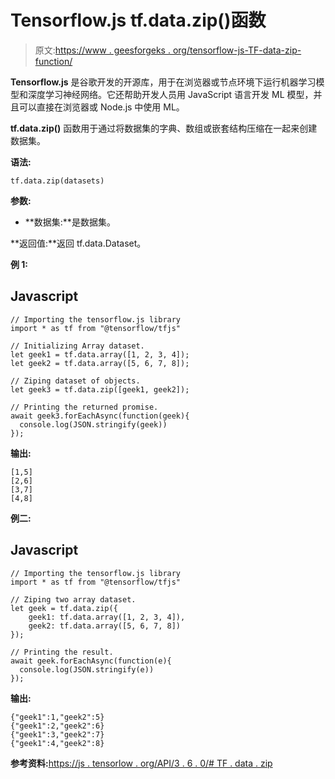 # Tensorflow.js tf.data.zip()函数

> 原文:[https://www . geesforgeks . org/tensorflow-js-TF-data-zip-function/](https://www.geeksforgeeks.org/tensorflow-js-tf-data-zip-function/)

**Tensorflow.js** 是谷歌开发的开源库，用于在浏览器或节点环境下运行机器学习模型和深度学习神经网络。它还帮助开发人员用 JavaScript 语言开发 ML 模型，并且可以直接在浏览器或 Node.js 中使用 ML。

**tf.data.zip()** 函数用于通过将数据集的字典、数组或嵌套结构压缩在一起来创建数据集。

**语法:**

```
tf.data.zip(datasets)
```

**参数:**

*   **数据集:**是数据集。

**返回值:**返回 tf.data.Dataset。

**例 1:**

## Javascript

```
// Importing the tensorflow.js library
import * as tf from "@tensorflow/tfjs"

// Initializing Array dataset.
let geek1 = tf.data.array([1, 2, 3, 4]);
let geek2 = tf.data.array([5, 6, 7, 8]);

// Ziping dataset of objects.
let geek3 = tf.data.zip([geek1, geek2]);

// Printing the returned promise.  
await geek3.forEachAsync(function(geek){
  console.log(JSON.stringify(geek))
});
```

**输出:**

```
[1,5]
[2,6]
[3,7]
[4,8]
```

**例二:**

## Javascript

```
// Importing the tensorflow.js library
import * as tf from "@tensorflow/tfjs"

// Ziping two array dataset.
let geek = tf.data.zip({
    geek1: tf.data.array([1, 2, 3, 4]), 
    geek2: tf.data.array([5, 6, 7, 8])
});

// Printing the result.
await geek.forEachAsync(function(e){
  console.log(JSON.stringify(e))
});
```

**输出:**

```
{"geek1":1,"geek2":5}
{"geek1":2,"geek2":6}
{"geek1":3,"geek2":7}
{"geek1":4,"geek2":8}
```

**参考资料:**[https://js . tensorlow . org/API/3 . 6 . 0/# TF . data . zip](https://js.tensorflow.org/api/3.6.0/#tf.data.zip)